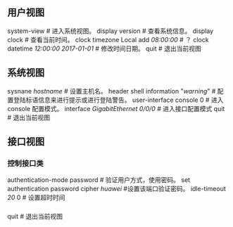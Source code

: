 ## 用户视图
system-view # 进入系统视图。
display version # 查看系统信息。
display clock # 查看当前时间。
clock timezone Local add *08:00:00* # ？
clock datetime *12:00:00 2017-01-01* # 修改时间日期。
quit # 退出当前视图
## 系统视图
sysnane *hostname* # 设置主机名。
header shell information "*warning*" # 配置登陆标语信息来进行提示或进行登陆警告。
user-interface console 0 # 进入 console 配置模式。
interface *GigabitEthernet 0/0/0* # 进入接口配置模式
quit # 退出当前视图
## 接口视图
### 控制接口类
authentication-mode password # 验证用户方式，使用密码。
set authentication password cipher *huawei* #设置该端口验证密码。
idle-timeout *20* 0 # 设置超时时间
### 
quit # 退出当前视图